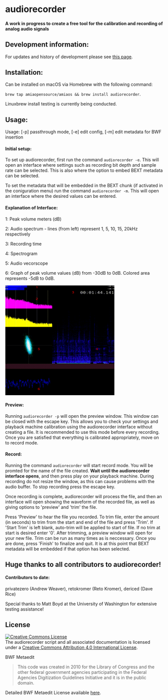 # audiorecorder

####  A work in progress to create a free tool for the calibration and recording of analog audio signals

## Development information:
For updates and history of development please see [this page](https://github.com/amiaopensource/audiorecorder/blob/master/history.md).

## Installation:
Can be installed on macOS via Homebrew with the following command: 

`brew tap amiaopensource/amiaos && brew install audiorecorder`.

Linuxbrew install testing is currently being conducted.


## Usage:
Usage: [-p] passthrough mode, [-e] edit config, [-m] edit metadata for BWF insertion

#### Initial setup:
To set up audiorecorder, first run the command `audiorecorder -e`. This will open an interface where settings such as recording bit depth and sample rate can be selected. This is also where the option to embed BEXT metadata can be selected.

To set the metadata that will be embedded in the BEXT chunk (if activated in the coniguration menu) run the command `audiorecorder -m`. This will open an interface where the desired values can be entered.

#### Explanation of Interface:
1: Peak volume meters (dB)

2: Audio spectrum - lines (from left) represent 1, 5, 10, 15, 20kHz respectively

3: Recording time

4: Spectrogram

5: Audio vecorscope

6: Graph of peak volume values (dB) from -30dB to 0dB. Colored area represents -5dB to 0dB.

<img src="https://raw.githubusercontent.com/amiaopensource/audiorecorder/master/numbered_interface.png" alt="audiorecorder interface" height="350" width="350">

#### Preview:
Running `audiorecorder -p` will open the preview window. This window can be closed with the escape key. This allows you to check your settings and playback machine calibration using the audiorecorder interface without creating a file. It is recommended to use this mode before every recording. Once you are satisfied that everything is calibrated appropriately, move on to record mode.

#### Record:
Running the command `audiorecorder` will start record mode.  You will be promted for the name of the file created. __Wait until the audiorecorder interface opens__, and then press play on your playback machine. During recording do not resize the window, as this can cause problems with the audio buffer. To stop recording press the escape key.

Once recording is complete, audiorecorder will process the file, and then an interface will open showing the waveform of the recorded file, as well as giving options to 'preview' and 'trim' the file.

Press 'Preview' to hear the file you recorded. To trim file, enter the amount (in seconds) to trim from the start and end of the file and press 'Trim'. If 'Start Trim' is left blank, auto-trim will be applied to start of file. If no trim at start is desired enter '0'. After trimming, a preview window will open for your new file. Trim can be run as many times as is neccessary. Once you are done, press 'Finish' to finalize and quit. It is at this point that BEXT metadata will be embedded if that option has been selected.

## Huge thanks to all contributors to audiorecorder!
#### Contributors to date:
privatezero (Andrew Weaver), retokromer (Reto Kromer), dericed (Dave Rice)

Special thanks to Matt Boyd at the University of Washington for extensive testing assistance!

## License
<a rel="license" href="https://creativecommons.org/licenses/by/4.0/"><img alt="Creative Commons License" style="border-width:0" src="https://i.creativecommons.org/l/by/4.0/88x31.png"></a><br>The audiorecorder script and all associated documentation is licensed under a <a rel="license" href="http://creativecommons.org/licenses/by/4.0/">Creative Commons Attribution 4.0 International License</a>.

BWF Metaedit

>This code was created in 2010 for the Library of Congress and the other federal government agencies participating in the Federal Agencies Digitization Guidelines Initiative and it is in the public domain.

Detailed BWF Metaedit License available [here](https://mediaarea.net/BWFMetaEdit/License).
